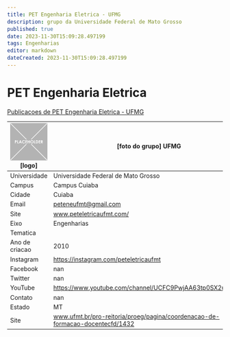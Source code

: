 ```yaml
---
title: PET Engenharia Eletrica - UFMG
description: grupo da Universidade Federal de Mato Grosso
published: true
date: 2023-11-30T15:09:28.497199
tags: Engenharias
editor: markdown
dateCreated: 2023-11-30T15:09:28.497199
---
```


# PET Engenharia Eletrica

[Publicacoes de PET Engenharia Eletrica - UFMG](/atividade/33PETEngenhariaEletricaUFMG/feed.md)

| ![placeholder.png](/placeholder.png) [logo] | [foto do grupo] UFMG         |
| ------------------------------------------- | ------------------------------------------------- |
| Universidade                                | Universidade Federal de Mato Grosso      |
| Campus                                      | Campus Cuiaba            |
| Cidade                                      | Cuiaba             |
| Email                                       | peteneufmt@gmail.com             |
| Site                                        | www.peteletricaufmt.com/              |
| Eixo                                        | Engenharias              |
| Tematica                                    |           |
| Ano de criacao                              | 2010        |
| Instagram                                   | https://instagram.com/peteletricaufmt         |
| Facebook                                    | nan          |
| Twitter                                     | nan           |
| YouTube                                     | https://www.youtube.com/channel/UCFC9PwjAA63tp0SX2uOsPYA           |
| Contato                                     | nan         |
| Estado                                      |  MT            |
| Site                                        | www.ufmt.br/pro-reitoria/proeg/pagina/coordenacao-de-formacao-docentecfd/1432 |
